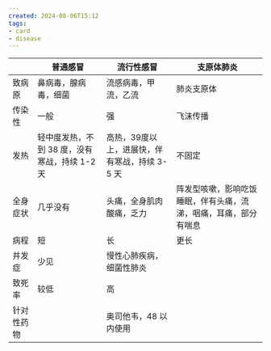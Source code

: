 ```yaml
---
created: 2024-08-06T15:12
tags: 
- card
- disease
---
```


|       | 普通感冒                        | 流行性感冒                      | 支原体肺炎                            |
| ----- | --------------------------- | -------------------------- | -------------------------------- |
| 致病原   | 鼻病毒，腺病毒，细菌                  | 流感病毒，甲流，乙流                 | 肺炎支原体                            |
| 传染性   | 一般                          | 强                          | 飞沫传播                             |
| 发热    | 轻中度发热，不到 38 度，没有寒战，持续 1-2 天 | 高热，39度以上，进展快，伴有寒战，持续 3-5 天 | 不固定                              |
| 全身症状  | 几乎没有                        | 头痛，全身肌肉酸痛，乏力               | 阵发型咳嗽，影响吃饭睡眠，伴有头痛，流涕，咽痛，耳痛，部分有喘息 |
| 病程    | 短                           | 长                          | 更长                               |
| 并发症   | 少见                          | 慢性心肺疾病，细菌性肺炎               |                                  |
| 致死率   | 较低                          | 高                          |                                  |
| 针对性药物 |                             | 奥司他韦，48 以内使用               |                                  |
